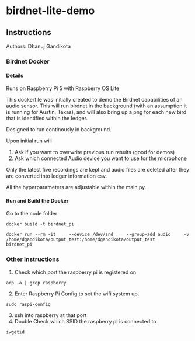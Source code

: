 # birdnet-lite-demo

## Instructions
Authors: Dhanuj Gandikota


### Birdnet Docker

#### Details

Runs on Raspberry Pi 5 with Raspberry OS Lite

This dockerfile was initially created to demo the Birdnet capabilities of an audio sensor. This will run birdnet in the background (with an assumption it is running for Austin, Texas), and will also bring up a png for each new bird that is identified within the ledger. 

Designed to run continously in background.

Upon initial run will
1. Ask if you want to overwrite previous run results (good for demos)
2. Ask which connected Audio device you want to use for the microphone

Only the latest five recordings are kept and audio files are deleted after they are converted into ledger information csv. 

All the hyperparameters are adjustable within the main.py.

#### Run and Build the Docker

Go to the code folder
```
docker build -t birdnet_pi .
```
```
docker run --rm -it     --device /dev/snd     --group-add audio     -v /home/dgandikota/output_test:/home/dgandikota/output_test     birdnet_pi
```


### Other Instructions


1. Check which port the raspberry pi is registered on
```
arp -a | grep raspberry
```
2. Enter Raspberry Pi Config to set the wifi system up.
```
sudo raspi-config
```
3. ssh into raspberry at that port
4. Double Check which SSID the raspberry pi is connected to
```
iwgetid
```